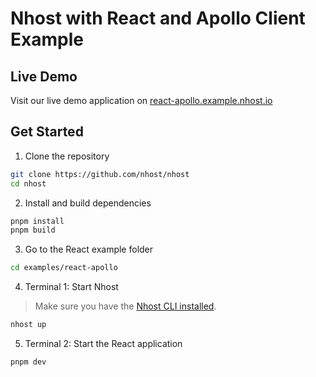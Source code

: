 # Nhost with React and Apollo Client Example

## Live Demo

Visit our live demo application on [react-apollo.example.nhost.io](https://react-apollo.example.nhost.io)

## Get Started

1. Clone the repository

```sh
git clone https://github.com/nhost/nhost
cd nhost
```

2. Install and build dependencies

```sh
pnpm install
pnpm build
```

3. Go to the React example folder

```sh
cd examples/react-apollo
```

4. Terminal 1: Start Nhost

> Make sure you have the [Nhost CLI installed](https://docs.nhost.io/platform/cli/local-development).

```sh
nhost up
```

5. Terminal 2: Start the React application

```sh
pnpm dev
```
